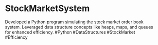 # StockMarketSystem
Developed a Python program simulating the stock market order book system. Leveraged data structure concepts like heaps, maps, and queues for enhanced efficiency. #Python #DataStructures #StockMarket #Efficiency
